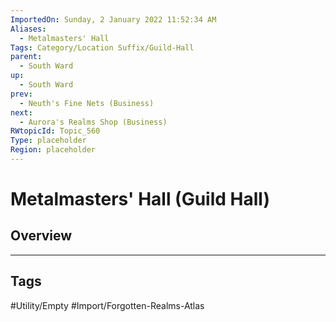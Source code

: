 ```yaml
---
ImportedOn: Sunday, 2 January 2022 11:52:34 AM
Aliases:
  - Metalmasters' Hall
Tags: Category/Location Suffix/Guild-Hall
parent:
  - South Ward
up:
  - South Ward
prev:
  - Neuth's Fine Nets (Business)
next:
  - Aurora's Realms Shop (Business)
RWtopicId: Topic_560
Type: placeholder
Region: placeholder
---
```

# Metalmasters' Hall (Guild Hall)
## Overview

---
## Tags
#Utility/Empty #Import/Forgotten-Realms-Atlas

